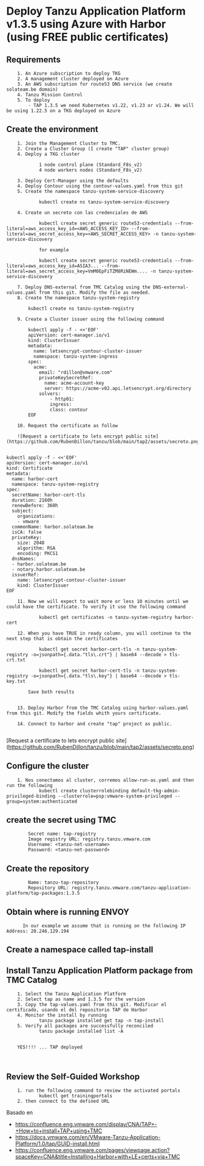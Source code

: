 # Deploy Tanzu Application Platform v1.3.5 using Azure with Harbor (using FREE public certificates)

## Requirements
```
    1. An Azure subscription to deploy TKG
    2. A management cluster deployed on Azure
    3. An AWS subscription for route53 DNS service (we create solateam.be domain)
    4. Tanzu Mission Control
    5. To deploy 
        - TAP 1.3.5 we need Kubernetes v1.22, v1.23 or v1.24. We will be using 1.22.5 on a TKG deployed on Azure
```

## Create the environment
```
    1. Join the Management Cluster to TMC. 
    2. Create a Cluster Group (I create "TAP" cluster group)
    4. Deploy a TKG cluster 
    
            1 node control plane (Standard_F8s_v2)
            4 node workers nodes (Standard_F8s_v2)
    
    3. Deploy Cert-Manager using the defaults
    4. Deploy Contour using the contour-values.yaml from this git
    5. Create the namespace tanzu-system-service-discovery 
    
            kubectl create ns tanzu-system-service-discovery
    
    4. Create un secreto con las credenciales de AWS
            
            kubectl create secret generic route53-credentials --from-literal=aws_access_key_id=<AWS_ACCESS_KEY_ID> --from-literal=aws_secret_access_key=<AWS_SECRET_ACCESS_KEY> -n tanzu-system-service-discovery
            
            for example
            
            kubectl create secret generic route53-credentials --from-literal=aws_access_key_id=ASIA3... --from-literal=aws_secret_access_key=VmM0EpFiTZM8RiNEWm.... -n tanzu-system-service-discovery
            
    7. Deploy DNS-external from TMC Catalog using the DNS-external-values.yaml from this git. Modify the file as needed.
    8. Create the namespace tanzu-system-registry
       
        kubectl create ns tanzu-system-registry
        
    9. Create a Cluster issuer using the following command

        kubectl apply -f - <<'EOF'
        apiVersion: cert-manager.io/v1
        kind: ClusterIssuer
        metadata:
          name: letsencrypt-contour-cluster-issuer
          namespace: tanzu-system-ingress
        spec:
          acme:
            email: "rdillon@vmware.com"
            privateKeySecretRef:
              name: acme-account-key
              server: https://acme-v02.api.letsencrypt.org/directory
            solvers:
                - http01:
                ingress:
                class: contour
        EOF
    
    10. Request the certificate as follow
    
    ![Request a certificate to lets encrypt public site](https://github.com/RubenDillon/tanzu/blob/main/tap2/assets/secreto.png)
    
    
kubectl apply -f - <<'EOF'
apiVersion: cert-manager.io/v1
kind: Certificate
metadata:
  name: harbor-cert
  namespace: tanzu-system-registry
spec:
  secretName: harbor-cert-tls
  duration: 2160h
  renewBefore: 360h
  subject:
    organizations:
    - vmware
  commonName: harbor.solateam.be
  isCA: false
  privateKey:
    size: 2048
    algorithm: RSA
    encoding: PKCS1
  dnsNames:
  - harbor.solateam.be
  - notary.harbor.solateam.be
  issuerRef:
    name: letsencrypt-contour-cluster-issuer
    kind: ClusterIssuer
EOF
    
    11. Now we will expect to wait more or less 10 minutes until we could have the certificate. To verify it use the following command
    
            kubectl get certificates -n tanzu-system-registry harbor-cert
    
    12. When you have TRUE in ready column, you will continue to the next step that is obtain the certificates
        
            kubectl get secret harbor-cert-tls -n tanzu-system-registry -o=jsonpath={.data."tls\.crt"} | base64 --decode > tls-crt.txt
            
            kubectl get secret harbor-cert-tls -n tanzu-system-registry -o=jsonpath={.data."tls\.key"} | base64 --decode > tls-key.txt
      
        Save both results
        
        
    13. Deploy Harbor from the TMC Catalog using harbor-values.yaml from this git. Modify the fields whith yours certificate.
    
    14. Connect to harbor and create "tap" project as public.
            
```       
[Request a certificate to lets encrypt public site] (https://github.com/RubenDillon/tanzu/blob/main/tap2/assets/secreto.png)

## Configure the cluster
```
    1. Nos conectamos al cluster, corremos allow-run-as.yaml and then run the following
            kubectl create clusterrolebinding default-tkg-admin-privileged-binding --clusterrole=psp:vmware-system-privileged --group=system:authenticated

```
## create the secret using TMC
```
        Secret name: tap-registry
        Image registry URL: registry.tanzu.vmware.com
        Username: <tanzu-net-username>
        Password: <tanzu-net-password>

```

## Create the repository
```
        Name: tanzu-tap-repository
        Repository URL: registry.tanzu.vmware.com/tanzu-application-platform/tap-packages:1.3.5
```

## Obtain where is running ENVOY
```
      In our example we assume that is running on the following IP Address: 20.246.129.194
```      

## Create a namespace called tap-install

## Install Tanzu Application Platform package from TMC Catalog
```
    1. Select the Tanzu Application Platform
    2. Select tap as name and 1.3.5 for the version
    3. Copy the tap-values.yaml from this git. Modificar el certificado, usando el del repositorio TAP de Harbor
    4. Monitor the install by running
            tanzu package installed get tap -n tap-install
    5. Verify all packages are successfully reconciled
            tanzu package installed list -A
            
            
    YES!!!! ... TAP deployed 
    
    
```  

## Review the Self-Guided Workshop
```
    1. run the following command to review the activated portals
            kubectl get trainingportals
    2. then connect to the defined URL
```
    


  Basado en 
  - https://confluence.eng.vmware.com/display/CNA/TAP+-+How+to+install+TAP+using+TMC
  - https://docs.vmware.com/en/VMware-Tanzu-Application-Platform/1.0/tap/GUID-install.html
  - https://confluence.eng.vmware.com/pages/viewpage.action?spaceKey=CNA&title=Installing+Harbor+with+LE+certs+via+TMC


